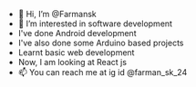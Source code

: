 - 👋 Hi, I’m @Farmansk
- 👀 I’m interested in software development
- I've done Android development
- I've also done some Arduino based projects
- Learnt basic web development
- Now, I am looking at React js
- 📫 You can reach me at ig id @farman_sk_24

